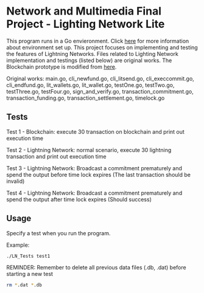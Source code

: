 # Network and Multimedia Final Project - Lighting Network Lite

This program runs in a Go envieronment. Click [here](https://golang.org/doc/code.html) for more information about environment set up.
This project focuses on implementing and testing the features of Lightning Networks. Files related to Lighting Network implementation and testings (listed below) are original works. The Blockchain prototype is modified from [here](https://github.com/Jeiwan/blockchain_go/tree/part_6).

Original works:
main.go, cli_newfund.go, cli_litsend.go, cli_execcommit.go, cli_endfund.go, lit_wallets.go, lit_wallet.go, testOne.go, testTwo.go, testThree.go, testFour.go, sign_and_verify.go, transaction_commitment.go, transaction_funding.go, transaction_settlement.go, timelock.go

## Tests
Test 1 - Blockchain: execute 30 transaction on blockchain and print out execution time

Test 2 - Lightning Network: normal scenario, execute 30 lightning transaction and print out execution time

Test 3 - Lightning Network: Broadcast a commitment prematurely and spend the output before time lock expires (The last transaction should be invalid)

Test 4 - Lightning Network: Broadcast a commitment prematurely and spend the output after time lock expires (Should success)


## Usage

Specify a test when you run the program.

Example:
```bash
./LN_Tests test1
```

REMINDER: Remember to delete all previous data files (.db, .dat) before starting a new test
```bash
rm *.dat *.db
```


